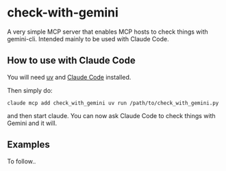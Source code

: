 # check-with-gemini
A very simple MCP server that enables MCP hosts to check things with gemini-cli. Intended mainly to be used with Claude Code.

## How to use with Claude Code

You will need [uv](https://docs.astral.sh/uv/) and [Claude Code](https://www.anthropic.com/claude-code) installed.

Then simply do:

`claude mcp add check_with_gemini uv run /path/to/check_with_gemini.py`

and then start claude. You can now ask Claude Code to check things with Gemini and it will.

## Examples

To follow..

